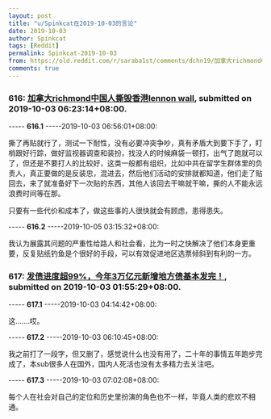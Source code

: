 ```yaml
---
layout: post
title: "u/Spinkcat在2019-10-03的言论"
date: 2019-10-03
author: Spinkcat
tags: [Reddit]
permalink: Spinkcat-2019-10-03
from: https://old.reddit.com/r/saraba1st/comments/dchn19/加拿大richmond中国人撕毁香港lennon_wall/
comments: true
---
```


### 616: [加拿大richmond中国人撕毁香港lennon wall](https://old.reddit.com/r/saraba1st/comments/dchn19/加拿大richmond中国人撕毁香港lennon_wall/), submitted on 2019-10-03 06:23:14+08:00.

----- __616.1__ -----2019-10-03 06:56:01+08:00:

撕了再贴就行了，测试一下耐性，没有必要冲突争吵，真有矛盾大到要下手了，盯梢跟好行踪，做好监视器调查和装扮，找没人的时候麻袋一顿打，出气了跑就可以了，但还是不要打人的比较好，这类一般都有组织，比如中共在留学生群体里的负责人，真正要做的是反装忠，混进去，然后他们活动的安排就都知道，他们走了贴回去，来了就准备好下一次贴的东西，其他人该回去干嘛就干嘛，撕的人不能永远浪费时间等在那。

只要有一些代价和成本了，做这些事的人很快就会有顾虑，患得患失。

----- __616.2__ -----2019-10-05 03:15:32+08:00:

我认为展露其问题的严重性给路人和社会看，比为一时之快解决了他们本身更重要，反复贴纸钓鱼是个很好的手段，可以有效促进地区选票倾斜到有利的一方。

### 617: [发债进度超99%，今年3万亿元新增地方债基本发完！](https://old.reddit.com/r/China_irl/comments/dcdsi3/发债进度超99今年3万亿元新增地方债基本发完/), submitted on 2019-10-03 01:55:29+08:00.

----- __617.1__ -----2019-10-03 04:14:42+08:00:

这.......哎。

----- __617.2__ -----2019-10-03 06:10:45+08:00:

我之前打了一段字，但又删了，感觉说什么也没有用了，二十年的事情五年跑步完成了，本sub很多人在国外，国内人死活也没有太多精力去关注吧。

----- __617.3__ -----2019-10-03 07:02:08+08:00:

每个人在社会对自己的定位和历史里扮演的角色也不一样，毕竟人类的悲欢不相通。

